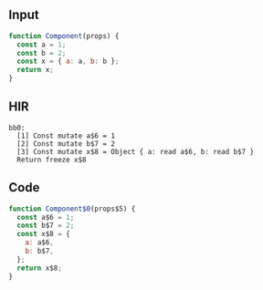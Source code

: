 
## Input

```javascript
function Component(props) {
  const a = 1;
  const b = 2;
  const x = { a: a, b: b };
  return x;
}

```

## HIR

```
bb0:
  [1] Const mutate a$6 = 1
  [2] Const mutate b$7 = 2
  [3] Const mutate x$8 = Object { a: read a$6, b: read b$7 }
  Return freeze x$8
```

## Code

```javascript
function Component$0(props$5) {
  const a$6 = 1;
  const b$7 = 2;
  const x$8 = {
    a: a$6,
    b: b$7,
  };
  return x$8;
}

```
      